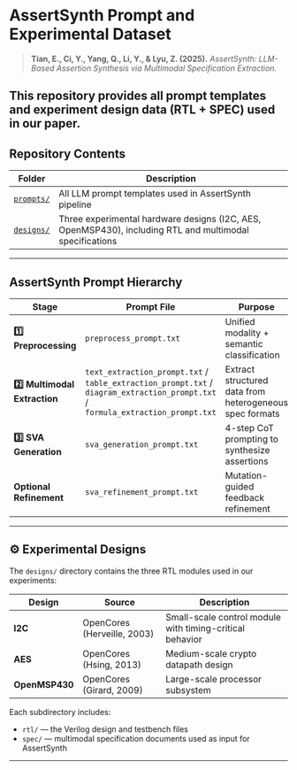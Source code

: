 # AssertSynth Prompt and Experimental Dataset

> **Tian, E., Ci, Y., Yang, Q., Li, Y., & Lyu, Z. (2025).**
> *AssertSynth: LLM-Based Assertion Synthesis via Multimodal Specification Extraction.*

This repository provides **all prompt templates** and **experiment design data (RTL + SPEC)** used in our paper.  
---

## Repository Contents

| Folder | Description |
|---------|--------------|
| [`prompts/`](./prompts) | All LLM prompt templates used in AssertSynth pipeline |
| [`designs/`](./designs) | Three experimental hardware designs (I2C, AES, OpenMSP430), including RTL and multimodal specifications |

---

## AssertSynth Prompt Hierarchy

| Stage | Prompt File | Purpose |
|--------|--------------|----------|
| **1️⃣ Preprocessing** | `preprocess_prompt.txt` | Unified modality + semantic classification |
| **2️⃣ Multimodal Extraction** | `text_extraction_prompt.txt` / `table_extraction_prompt.txt` / `diagram_extraction_prompt.txt` / `formula_extraction_prompt.txt` | Extract structured data from heterogeneous spec formats |
| **3️⃣ SVA Generation** | `sva_generation_prompt.txt` | 4-step CoT prompting to synthesize assertions |
| **Optional Refinement** | `sva_refinement_prompt.txt` | Mutation-guided feedback refinement |

---

## ⚙️ Experimental Designs

The `designs/` directory contains the three RTL modules used in our experiments:

| Design | Source | Description |
|---------|---------|-------------|
| **I2C** | OpenCores (Herveille, 2003) | Small-scale control module with timing-critical behavior |
| **AES** | OpenCores (Hsing, 2013) | Medium-scale crypto datapath design |
| **OpenMSP430** | OpenCores (Girard, 2009) | Large-scale processor subsystem |

Each subdirectory includes:
- `rtl/` — the Verilog design and testbench files  
- `spec/` — multimodal specification documents used as input for AssertSynth

---

